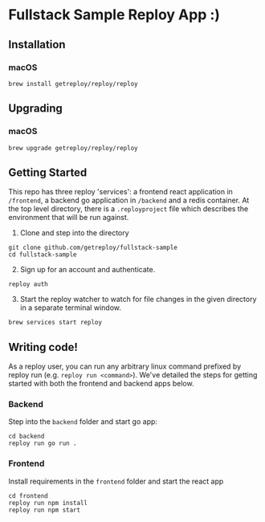 # Fullstack Sample Reploy App :) 

## Installation

### macOS

```
brew install getreploy/reploy/reploy
```

## Upgrading

### macOS

```
brew upgrade getreploy/reploy/reploy
```

## Getting Started

This repo has three reploy 'services': a frontend react application in `/frontend`, a backend go application in `/backend` and a redis container. At the top level directory, there is a `.reployproject` file which describes the environment that will be run against.

1. Clone and step into the directory
```
git clone github.com/getreploy/fullstack-sample
cd fullstack-sample
```
2. Sign up for an account and authenticate.
```
reploy auth
```
3. Start the reploy watcher to watch for file changes in the given directory in a separate terminal window.
```
brew services start reploy
```

## Writing code!

As a reploy user, you can run any arbitrary linux command prefixed by reploy run (e.g. `reploy run <command>`). We've detailed the steps for getting started with both the frontend and backend apps below.

### Backend

Step into the `backend` folder and start go app:
```
cd backend
reploy run go run .
```

### Frontend

Install requirements in the `frontend` folder and start the react app
```
cd frontend
reploy run npm install
reploy run npm start
```
